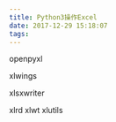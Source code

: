 ```yaml
---
title: Python3操作Excel
date: 2017-12-29 15:18:07
tags:
---
```

openpyxl

xlwings

xlsxwriter

xlrd
xlwt
xlutils